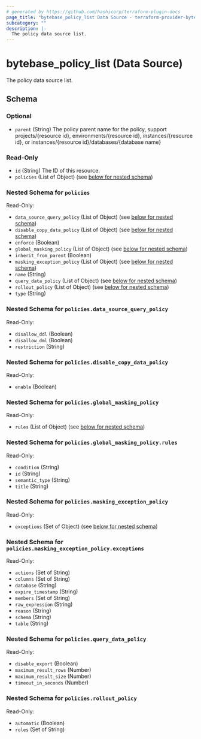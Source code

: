 ```yaml
---
# generated by https://github.com/hashicorp/terraform-plugin-docs
page_title: "bytebase_policy_list Data Source - terraform-provider-bytebase"
subcategory: ""
description: |-
  The policy data source list.
---
```


# bytebase_policy_list (Data Source)

The policy data source list.



<!-- schema generated by tfplugindocs -->
## Schema

### Optional

- `parent` (String) The policy parent name for the policy, support projects/{resource id}, environments/{resource id}, instances/{resource id}, or instances/{resource id}/databases/{database name}

### Read-Only

- `id` (String) The ID of this resource.
- `policies` (List of Object) (see [below for nested schema](#nestedatt--policies))

<a id="nestedatt--policies"></a>
### Nested Schema for `policies`

Read-Only:

- `data_source_query_policy` (List of Object) (see [below for nested schema](#nestedobjatt--policies--data_source_query_policy))
- `disable_copy_data_policy` (List of Object) (see [below for nested schema](#nestedobjatt--policies--disable_copy_data_policy))
- `enforce` (Boolean)
- `global_masking_policy` (List of Object) (see [below for nested schema](#nestedobjatt--policies--global_masking_policy))
- `inherit_from_parent` (Boolean)
- `masking_exception_policy` (List of Object) (see [below for nested schema](#nestedobjatt--policies--masking_exception_policy))
- `name` (String)
- `query_data_policy` (List of Object) (see [below for nested schema](#nestedobjatt--policies--query_data_policy))
- `rollout_policy` (List of Object) (see [below for nested schema](#nestedobjatt--policies--rollout_policy))
- `type` (String)

<a id="nestedobjatt--policies--data_source_query_policy"></a>
### Nested Schema for `policies.data_source_query_policy`

Read-Only:

- `disallow_ddl` (Boolean)
- `disallow_dml` (Boolean)
- `restriction` (String)


<a id="nestedobjatt--policies--disable_copy_data_policy"></a>
### Nested Schema for `policies.disable_copy_data_policy`

Read-Only:

- `enable` (Boolean)


<a id="nestedobjatt--policies--global_masking_policy"></a>
### Nested Schema for `policies.global_masking_policy`

Read-Only:

- `rules` (List of Object) (see [below for nested schema](#nestedobjatt--policies--global_masking_policy--rules))

<a id="nestedobjatt--policies--global_masking_policy--rules"></a>
### Nested Schema for `policies.global_masking_policy.rules`

Read-Only:

- `condition` (String)
- `id` (String)
- `semantic_type` (String)
- `title` (String)



<a id="nestedobjatt--policies--masking_exception_policy"></a>
### Nested Schema for `policies.masking_exception_policy`

Read-Only:

- `exceptions` (Set of Object) (see [below for nested schema](#nestedobjatt--policies--masking_exception_policy--exceptions))

<a id="nestedobjatt--policies--masking_exception_policy--exceptions"></a>
### Nested Schema for `policies.masking_exception_policy.exceptions`

Read-Only:

- `actions` (Set of String)
- `columns` (Set of String)
- `database` (String)
- `expire_timestamp` (String)
- `members` (Set of String)
- `raw_expression` (String)
- `reason` (String)
- `schema` (String)
- `table` (String)



<a id="nestedobjatt--policies--query_data_policy"></a>
### Nested Schema for `policies.query_data_policy`

Read-Only:

- `disable_export` (Boolean)
- `maximum_result_rows` (Number)
- `maximum_result_size` (Number)
- `timeout_in_seconds` (Number)


<a id="nestedobjatt--policies--rollout_policy"></a>
### Nested Schema for `policies.rollout_policy`

Read-Only:

- `automatic` (Boolean)
- `roles` (Set of String)


